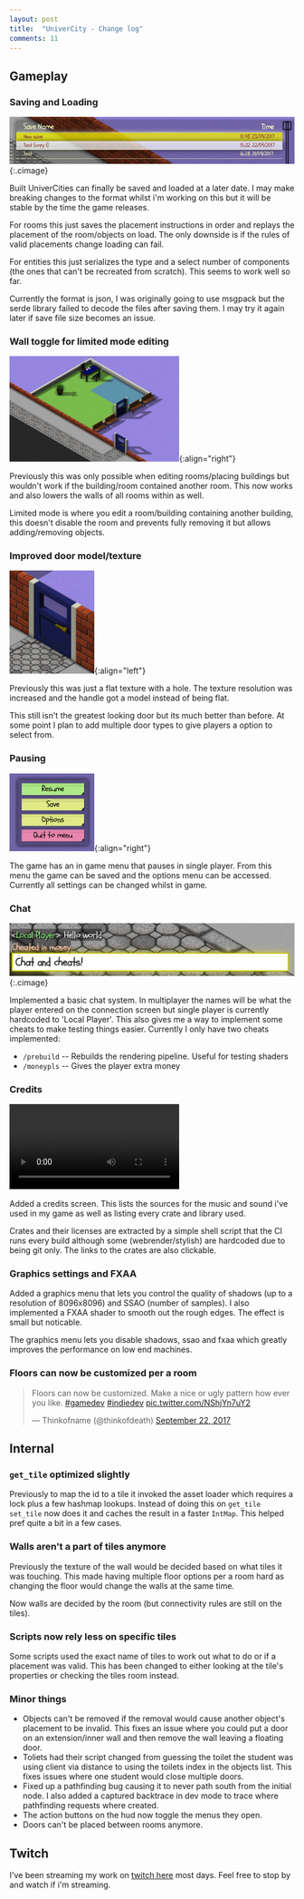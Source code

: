 ```yaml
---
layout: post
title:  "UniverCity - Change log"
comments: 11
---
```


## Gameplay

### Saving and Loading

![Save file list](/img/load-list.jpg){:.cimage}

Built UniverCities can finally be saved and loaded at a later date.
I may make breaking changes to the format whilst i'm working on this
but it will be stable by the time the game releases.

For rooms this just saves the placement instructions in order and replays
the placement of the room/objects on load. The only downside is if the rules
of valid placements change loading can fail.

For entities this just serializes the type and a select number of components
(the ones that can't be recreated from scratch). This seems to work well
so far.

Currently the format is json, I was originally going to use msgpack but
the serde library failed to decode the files after saving them. I may
try it again later if save file size becomes an issue.

### Wall toggle for limited mode editing

![Limited mode walls being lowered](/img/limited-walls.jpg){:align="right"}

Previously this was only possible when editing rooms/placing buildings but
wouldn't work if the building/room contained another room. This now works
and also lowers the walls of all rooms within as well.

Limited mode is where you edit a room/building containing
another building, this doesn't disable the room and prevents fully removing it
but allows adding/removing objects.

### Improved door model/texture

![New door look](/img/new-door.jpg){:align="left"}

Previously this was just a flat texture with a hole. The texture resolution
was increased and the handle got a model instead of being flat.

This still isn't the greatest looking door but its much better than before.
At some point I plan to add multiple door types to give players a option to select
from.

### Pausing

![Pause Menu](/img/pause.jpg){:align="right"}

The game has an in game menu that pauses in single player. From this
menu the game can be saved and the options menu can be accessed.
Currently all settings can be changed whilst in game.

### Chat

![Chat system](/img/chat.jpg){:.cimage}

Implemented a basic chat system. In multiplayer the names will be what
the player entered on the connection screen but single player is currently
hardcoded to 'Local Player'. This also gives me a way to implement some
cheats to make testing things easier. Currently I only have two cheats
implemented:

* `/prebuild` -- Rebuilds the rendering pipeline. Useful for testing shaders
* `/moneypls` -- Gives the player extra money

### Credits

<video loop autoplay>
  <source src="/vid/credits.webm" type="video/webm">
  <source src="/vid/credits.mp4" type="video/mp4">
</video>

Added a credits screen. This lists the sources for the music and sound i've
used in my game as well as listing every crate and library used.

Crates and their licenses are extracted by a simple shell script that the
CI runs every build although some (webrender/stylish) are hardcoded due to
being git only. The links to the crates are also clickable.

### Graphics settings and FXAA

Added a graphics menu that lets you control the quality of shadows (up to a
resolution of 8096x8096) and SSAO (number of samples). I also implemented
a FXAA shader to smooth out the rough edges. The effect is small but noticable.

The graphics menu lets you disable shadows, ssao and fxaa which greatly improves
the performance on low end machines.

### Floors can now be customized per a room

<blockquote class="twitter-tweet" data-lang="en"><p lang="en" dir="ltr">Floors can now be customized. Make a nice or ugly pattern how ever you like. <a href="https://twitter.com/hashtag/gamedev?src=hash">#gamedev</a> <a href="https://twitter.com/hashtag/indiedev?src=hash">#indiedev</a> <a href="https://t.co/NShjYn7uY2">pic.twitter.com/NShjYn7uY2</a></p>&mdash; Thinkofname (@thinkofdeath) <a href="https://twitter.com/thinkofdeath/status/911243216963457024">September 22, 2017</a></blockquote>

## Internal

### `get_tile` optimized slightly

Previously to map the id to a tile it invoked the asset loader which requires
a lock plus a few hashmap lookups. Instead of doing this on `get_tile` `set_tile`
now does it and caches the result in a faster `IntMap`. This helped pref quite a
bit in a few cases.

### Walls aren't a part of tiles anymore

Previously the texture of the wall would be decided based on what tiles it was
touching. This made having multiple floor options per a room hard as changing
the floor would change the walls at the same time.

Now walls are decided by the room (but connectivity rules are still on the tiles).

### Scripts now rely less on specific tiles

Some scripts used the exact name of tiles to work out what to do or if a placement
was valid. This has been changed to either looking at the tile's properties or
checking the tiles room instead.

### Minor things

* Objects can't be removed if the removal would cause another object's
  placement to be invalid.
  This fixes an issue where you could put a door on an extension/inner wall
  and then remove the wall leaving a floating door.
* Toliets had their script changed from guessing the toilet the student
  was using client via distance to using the toilets index in the objects
  list. This fixes issues where one student would close multiple doors.
* Fixed up a pathfinding bug causing it to never path south from the initial node.
  I also added a captured backtrace in dev mode to trace where pathfinding requests
  where created.
* The action buttons on the hud now toggle the menus they open.
* Doors can't be placed between rooms anymore.

## Twitch

I've been streaming my work on [twitch here][twitch] most days.
Feel free to stop by and watch if i'm streaming.

<script async src="//platform.twitter.com/widgets.js" charset="utf-8"></script>

[twitch]: https://www.twitch.tv/thinkofname